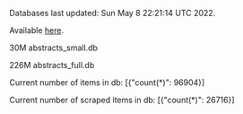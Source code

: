Databases last updated: Sun May  8 22:21:14 UTC 2022. 

Available [here](https://github.com/cbeauhilton/ash-db/releases).


30M	abstracts_small.db

226M	abstracts_full.db

Current number of items in db:
[{"count(*)": 96904}]

Current number of scraped items in db:
[{"count(*)": 26716}]
